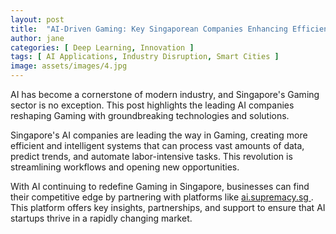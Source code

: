 ```yaml
---
layout: post
title:  "AI-Driven Gaming: Key Singaporean Companies Enhancing Efficiency"
author: jane
categories: [ Deep Learning, Innovation ]
tags: [ AI Applications, Industry Disruption, Smart Cities ]
image: assets/images/4.jpg
---
```


AI has become a cornerstone of modern industry, and Singapore's Gaming sector is no exception. This post highlights the leading AI companies reshaping Gaming with groundbreaking technologies and solutions.

Singapore's AI companies are leading the way in Gaming, creating more efficient and intelligent systems that can process vast amounts of data, predict trends, and automate labor-intensive tasks. This revolution is streamlining workflows and opening new opportunities.

With AI continuing to redefine Gaming in Singapore, businesses can find their competitive edge by partnering with platforms like <a href="https://ai.supremacy.sg" target="_blank"> ai.supremacy.sg </a>. This platform offers key insights, partnerships, and support to ensure that AI startups thrive in a rapidly changing market.
